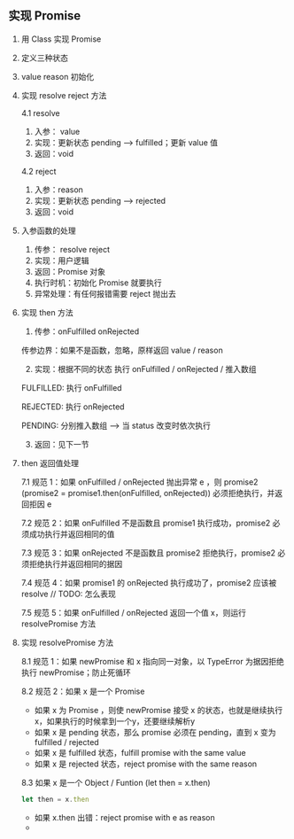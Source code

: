## 实现 Promise

1. 用 Class 实现 Promise

2. 定义三种状态

3. value reason 初始化

4. 实现 resolve reject 方法

   4.1 resolve

   1. 入参： value
   2. 实现：更新状态 pending --> fulfilled；更新 value 值
   3. 返回：void

   4.2 reject

   1. 入参：reason
   2. 实现：更新状态 pending --> rejected
   3. 返回：void

5. 入参函数的处理

   1. 传参： resolve reject
   2. 实现：用户逻辑
   3. 返回：Promise 对象
   4. 执行时机：初始化 Promise 就要执行
   5. 异常处理：有任何报错需要 reject 抛出去

6. 实现 then 方法

   1. 传参：onFulfilled onRejected

   传参边界：如果不是函数，忽略，原样返回 value / reason

   2. 实现：根据不同的状态 执行 onFulfilled / onRejected / 推入数组

   FULFILLED: 执行 onFulfilled

   REJECTED: 执行 onRejected

   PENDING: 分别推入数组 --> 当 status 改变时依次执行

   3. 返回：见下一节

7. then 返回值处理

   7.1 规范 1：如果 onFulfilled / onRejected 抛出异常 e ，则 promise2 (promise2 = promise1.then(onFulfilled, onRejected)) 必须拒绝执行，并返回拒因 e

   7.2 规范 2：如果 onFulfilled 不是函数且 promise1 执行成功，promise2 必须成功执行并返回相同的值

   7.3 规范 3：如果 onRejected 不是函数且 promise2 拒绝执行，promise2 必须拒绝执行并返回相同的据因

   7.4 规范 4：如果 promise1 的 onRejected 执行成功了，promise2 应该被 resolve // TODO: 怎么表现

   7.5 规范 5：如果 onFulfilled / onRejected 返回一个值 x，则运行 resolvePromise 方法

8. 实现 resolvePromise 方法

   8.1 规范 1：如果 newPromise 和 x 指向同一对象，以 TypeError 为据因拒绝执行 newPromise；防止死循环

   8.2 规范 2：如果 x 是一个 Promise
   
   - 如果 x 为 Promise ，则使 newPromise 接受 x 的状态，也就是继续执行x，如果执行的时候拿到一个y，还要继续解析y
   - 如果 x 是 pending 状态，那么 promise 必须在 pending，直到 x 变为 fulfilled / rejected
   - 如果 x 是 fulfilled 状态，fulfill promise with the same value
   - 如果 x 是 rejected 状态，reject promise with the same reason

   8.3 如果 x 是一个 Object / Funtion (let then = x.then)
   
   ```js
   let then = x.then
   ```
   - 如果 x.then 出错：reject promise with e as reason
   - 
   
